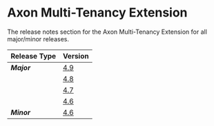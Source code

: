 # Axon Multi-Tenancy Extension

The release notes section for the Axon Multi-Tenancy Extension for all major/minor releases.

| Release Type | Version                                              |
|:-------------|:-----------------------------------------------------|
| _**Major**_  | [4.9](rn-multi-tenancy-major-releases.md#release-49) |
|              | [4.8](rn-multi-tenancy-major-releases.md#release-48) |
|              | [4.7](rn-multi-tenancy-major-releases.md#release-47) |
|              | [4.6](rn-multi-tenancy-major-releases.md#release-46) |
| _**Minor**_  | [4.6](rn-multi-tenancy-minor-releases.md#release-46) |
